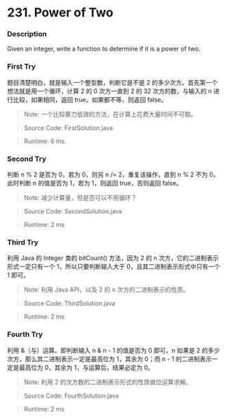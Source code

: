 # 231. Power of Two
### Description
Given an integer, write a function to determine if it is a power of two.

### First Try
题目清楚明白，就是输入一个整型数，判断它是不是 2 的多少次方。首先第一个想法就是用一个循环，计算 2 的 0 次方一直到 2 的 32 次方的数，与输入的 n 进行比较，如果相同，返回 true。如果都不等，则返回 false。
>Note: 一个比较暴力低效的方法，在计算上花费大量时间不可取。

> Source Code: FirstSolution.java

> Runtime: 6 ms.

### Second Try
判断 n % 2 是否为 0，若为 0，则另 n /= 2，重复该操作，直到 n % 2 不为 0，此时判断 n 的值是否为 1，若为 1，则返回 true，否则返回 false。
>Note: 减少计算量，但是否可以不用循环？

> Source Code: SecondSolution.java

>Runtime: 2 ms

### Third Try
利用 Java 的 Integer 类的 bitCount() 方法，因为 2 的 n 次方，它的二进制表示形式一定只有一个 1，所以只要判断输入大于 0，且其二进制表示形式中只有一个 1 即可。
>Note: 利用 Java API，以及 2 的 n 次方的二进制表示的性质。

> Source Code: ThirdSolution.java

>Runtime: 2 ms

### Fourth Try
利用 &（与）运算。即判断输入 n & n - 1 的值是否为 0 即可。n 如果是 2 的多少次方，那么其二进制表示一定是最高位为 1，其余为 0；而 n - 1 的二进制表示一定是最高位为 0，其余为 1，与运算后，结果必定为 0。
>Note: 利用 2 的次方数的二进制表示形式的性质做位运算求解。

> Source Code: FourthSolution.java

>Runtime: 2 ms
